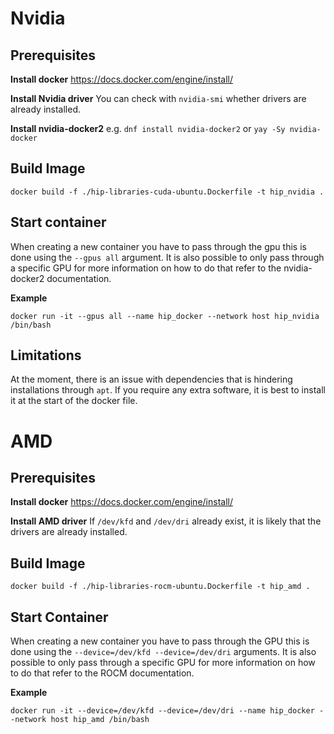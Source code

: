 # Nvidia

## Prerequisites

**Install docker** https://docs.docker.com/engine/install/

**Install Nvidia driver** You can check with `nvidia-smi` whether drivers are already installed.

**Install nvidia-docker2** e.g. `dnf install nvidia-docker2` or `yay -Sy nvidia-docker`

## Build Image

```
docker build -f ./hip-libraries-cuda-ubuntu.Dockerfile -t hip_nvidia .
```

## Start container

When creating a new container you have to pass through the gpu this is done using the `--gpus all` argument. It is also possible to only pass through a specific GPU for more information on how to do that refer to the nvidia-docker2 documentation.

**Example**
```
docker run -it --gpus all --name hip_docker --network host hip_nvidia /bin/bash
```

## Limitations

At the moment, there is an issue with dependencies that is hindering installations through `apt`. If you require any extra software, it is best to install it at the start of the docker file.

# AMD

## Prerequisites

**Install docker** https://docs.docker.com/engine/install/

**Install AMD driver** If `/dev/kfd` and `/dev/dri` already exist, it is likely that the drivers are already installed.

## Build Image

```
docker build -f ./hip-libraries-rocm-ubuntu.Dockerfile -t hip_amd .
```

## Start Container

When creating a new container you have to pass through the GPU this is done using the `--device=/dev/kfd --device=/dev/dri` arguments. It is also possible to only pass through a specific GPU for more information on how to do that refer to the ROCM documentation.

**Example**
```
docker run -it --device=/dev/kfd --device=/dev/dri --name hip_docker --network host hip_amd /bin/bash
```